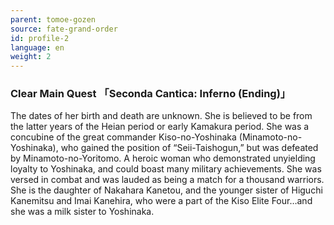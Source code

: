 ```yaml
---
parent: tomoe-gozen
source: fate-grand-order
id: profile-2
language: en
weight: 2
---
```


### Clear Main Quest 「Seconda Cantica: Inferno (Ending)」

The dates of her birth and death are unknown. She is believed to be from the latter years of the Heian period or early Kamakura period.
She was a concubine of the great commander Kiso-no-Yoshinaka (Minamoto-no-Yoshinaka), who gained the position of “Seii-Taishogun,” but was defeated by Minamoto-no-Yoritomo. A heroic woman who demonstrated unyielding loyalty to Yoshinaka, and could boast many military achievements.
She was versed in combat and was lauded as being a match for a thousand warriors.
She is the daughter of Nakahara Kanetou, and the younger sister of Higuchi Kanemitsu and Imai Kanehira, who were a part of the Kiso Elite Four…and she was a milk sister to Yoshinaka.
